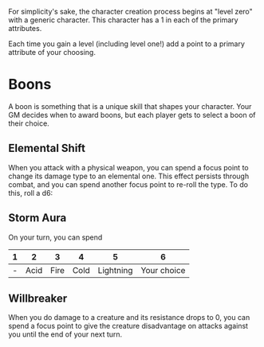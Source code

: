 For simplicity's sake, the character creation process begins at "level zero" with a generic character. This character has a 1 in each of the primary attributes.

Each time you gain a level (including level one!) add a point to a primary attribute of your choosing.

# Boons
A boon is something that is a unique skill that shapes your character. Your GM decides when to award boons, but each player gets to select a boon of their choice.

## Elemental Shift
When you attack with a physical weapon, you can spend a focus point to change its damage type to an elemental one. This effect persists through combat, and you can spend another focus point to re-roll the type. To do this, roll a d6:

## Storm Aura
On your turn, you can spend 

|1|2|3|4|5|6|
|-|-|-|-|-|-|
|-|Acid|Fire|Cold|Lightning|Your choice|

## Willbreaker
When you do damage to a creature and its resistance drops to 0, you can spend a focus point to give the creature disadvantage on attacks against you until the end of your next turn.